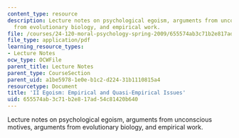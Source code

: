 ```yaml
---
content_type: resource
description: Lecture notes on psychological egoism, arguments from unconscious motives,  arguments
  from evolutionary biology, and empirical work.
file: /courses/24-120-moral-psychology-spring-2009/655574ab3c71b2e817ad54c81420b640_MIT24_120s09_lec02.pdf
file_type: application/pdf
learning_resource_types:
- Lecture Notes
ocw_type: OCWFile
parent_title: Lecture Notes
parent_type: CourseSection
parent_uid: a1be5978-1e0e-b1c2-d224-31b1110815a4
resourcetype: Document
title: 'II Egoism: Empirical and Quasi-Empirical Issues'
uid: 655574ab-3c71-b2e8-17ad-54c81420b640
---
```

Lecture notes on psychological egoism, arguments from unconscious motives,  arguments from evolutionary biology, and empirical work.

